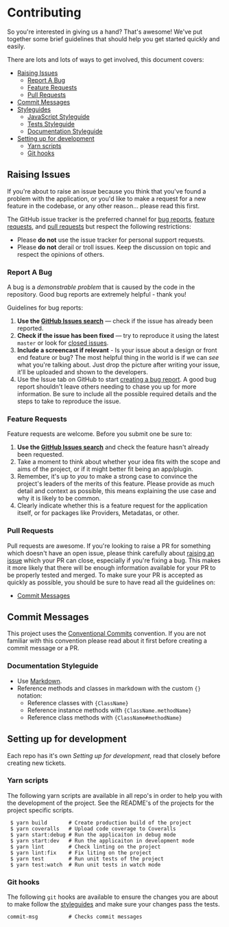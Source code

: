 # Contributing

So you're interested in giving us a hand? That's awesome! We've put together
some brief guidelines that should help you get started quickly and easily.

There are lots and lots of ways to get involved, this document covers:
 - [Raising Issues](#raising-issues)
   - [Report  A Bug](#report-a-bug)
   - [Feature Requests](#feature-requests)
   - [Pull Requests](#pull-requests)
 - [Commit Messages](#commit-messages)
 - [Styleguides](#styleguides)
   - [JavaScript Styleguide](#javascript-styleguide)
   - [Tests Styleguide](#tests-styleguide)
   - [Documentation Styleguide](#documentation-styleguide)
 - [Setting up for development](#setting-up-for-development)
   - [Yarn scripts](#yarn-scripts)
   - [Git hooks](#git-hooks)

## Raising Issues

If you're about to raise an issue because you think that you've found a problem
with the application, or you'd like to make a request for a new feature in the
codebase, or any other reason… please read this first.

The GitHub issue tracker is the preferred channel for
[bug reports](#report-a-bug), [feature requests](#feature-requests), and
[pull requests](#pull-requests) but respect the following restrictions:

* Please **do not** use the issue tracker for personal support requests.
* Please **do not** derail or troll issues. Keep the discussion on topic and
respect the opinions of others.

### Report A Bug

A bug is a _demonstrable problem_ that is caused by the code in the repository.
Good bug reports are extremely helpful - thank you!

Guidelines for bug reports:
1. **Use the [GitHub Issues search]** &mdash; check if the issue has already been
reported.
2. **Check if the issue has been fixed** &mdash; try to reproduce it using the
latest `master` or look for [closed issues].
3. **Include a screencast if relevant** - Is your issue about a design or front
end feature or bug? The most helpful thing in the world is if we can *see* what
you're talking about. Just drop the picture after writing your issue, it'll be
uploaded and shown to the developers.
3. Use the Issue tab on GitHub to start [creating a bug report].
A good bug report shouldn't leave others needing to chase you up for more
information. Be sure to include all the possible required details and the steps
to take to reproduce the issue.

### Feature Requests

Feature requests are welcome. Before you submit one be sure to:
1. **Use the [GitHub Issues search]** and check the feature hasn't already been requested.
2. Take a moment to think about whether your idea fits with the scope and aims
of the project, or if it might better fit being an app/plugin.
3. Remember, it's up to *you* to make a strong case to convince the project's
leaders of the merits of this feature. Please provide as much detail and
context as possible, this means explaining the use case and why it is likely to
be common.
4. Clearly indicate whether this is a feature request for the application
itself, or for packages like Providers, Metadatas, or other.

### Pull Requests

Pull requests are awesome. If you're looking to raise a PR for something which
doesn't have an open issue, please think carefully about
[raising an issue](#report-a-bug) which your PR can close, especially if you're
fixing a bug. This makes it more likely that there will be enough information
available for your PR to be properly tested and merged. To make sure your PR is
accepted as quickly as possible, you should be sure to have read all the
guidelines on:

* [Commit Messages](#commit-messages)

## Commit Messages

This project uses the [Conventional Commits](https://conventionalcommits.org/)
convention. If you are not familiar with this convention please read about it
first before creating a commit message or a PR.

### Documentation Styleguide

 * Use [Markdown](https://daringfireball.net/projects/markdown).
 * Reference methods and classes in markdown with the custom `{}` notation:
   * Reference classes with `{ClassName}`
   * Reference instance methods with `{ClassName.methodName}`
   * Reference class methods with `{ClassName#methodName}`

## Setting up for development

Each repo has it's own _Setting up for development_, read that closely before creating new tickets.

### Yarn scripts

The following yarn scripts are available in all repo's in order to help you with the
development of the project. See the README's of the projects for the project specific scripts.

```
 $ yarn build       # Create production build of the project
 $ yarn coveralls   # Upload code coverage to Coveralls
 $ yarn start:debug # Run the applicaiton in debug mode
 $ yarn start:dev   # Run the applicaiton in development mode
 $ yarn lint        # Check linting on the project
 $ yarn lint:fix    # Fix liting on the project
 $ yarn test        # Run unit tests of the project
 $ yarn test:watch  # Run unit tests in watch mode
```

### Git hooks

The following `git` hooks are available to ensure the changes you are about to
make follow the [styleguides](#styleguides) and make sure your changes pass the
tests.

```
commit-msg          # Checks commit messages
```

[GitHub Issues search]: https://github.com/popcorn-official/popcorn-api/issues
[closed issues]: https://github.com/pct-org/getting-started/issues?q=is%3Aissue+is%3Aclosed
[creating a bug report]: https://github.com/pct-org/getting-started/issues/new
